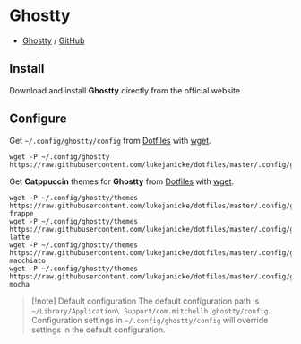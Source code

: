 # Ghostty

- [Ghostty](https://ghostty.org) / [GitHub](https://github.com/ghostty-org/ghostty)

## Install

Download and install **Ghostty** directly from the official website.

## Configure

Get `~/.config/ghostty/config` from [Dotfiles](Dotfiles.md) with [wget](wget.md).

```shell
wget -P ~/.config/ghostty https://raw.githubusercontent.com/lukejanicke/dotfiles/master/.config/ghostty/config
```

Get **Catppuccin** themes for **Ghostty** from [Dotfiles](Dotfiles.md) with [wget](wget.md).

```shell
wget -P ~/.config/ghostty/themes https://raw.githubusercontent.com/lukejanicke/dotfiles/master/.config/ghostty/themes/catppuccin-frappe
wget -P ~/.config/ghostty/themes https://raw.githubusercontent.com/lukejanicke/dotfiles/master/.config/ghostty/themes/catppuccin-latte
wget -P ~/.config/ghostty/themes https://raw.githubusercontent.com/lukejanicke/dotfiles/master/.config/ghostty/themes/catppuccin-macchiato
wget -P ~/.config/ghostty/themes https://raw.githubusercontent.com/lukejanicke/dotfiles/master/.config/ghostty/themes/catppuccin-mocha
```

> [!note] Default configuration
> The default configuration path is `~/Library/Application\ Support/com.mitchellh.ghostty/config`. Configuration settings in `~/.config/ghostty/config` will override settings in the default configuration.
